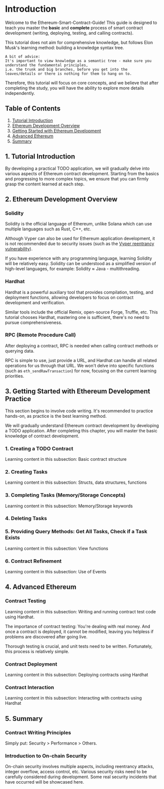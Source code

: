 # Introduction

Welcome to the Ethereum-Smart-Contract-Guide!
This guide is designed to teach you master the **basic** and **complete** process of smart contract development (writing, deploying, testing, and calling contracts).

This tutorial does not aim for comprehensive knowledge, but follows Elon Musk's learning method: building a knowledge syntax tree.

```
A bit of advice:
It's important to view knowledge as a semantic tree - make sure you understand the fundamental principles,
i.e. the trunk and big branches, before you get into the leaves/details or there is nothing for them to hang on to.
```

Therefore, this tutorial will focus on core concepts, and we believe that after completing the study, you will have the ability to explore more details independently.

## Table of Contents
1. [Tutorial Introduction](#1-tutorial-introduction)
2. [Ethereum Development Overview](#2-ethereum-development-overview)
3. [Getting Started with Ethereum Development](#3-getting-started-with-ethereum-development-practice)
4. [Advanced Ethereum](#4-advanced-ethereum)
5. [Summary](#5-summary)


## 1. Tutorial Introduction

By developing a practical TODO application, we will gradually delve into various aspects of Ethereum contract development. Starting from the basics and progressing to more complex topics, we ensure that you can firmly grasp the content learned at each step.

## 2. Ethereum Development Overview

### Solidity 
Solidity is the official language of Ethereum, unlike Solana which can use multiple languages such as Rust, C++, etc.

Although Vyper can also be used for Ethereum application development, it is not recommended due to security issues (such as the [Vyper reentrancy vulnerability](https://www.binance.com/en/square/post/884165)).

If you have experience with any programming language, learning Solidity will be relatively easy. Solidity can be understood as a simplified version of high-level languages, for example: Solidity ≈ Java - multithreading.

### Hardhat
Hardhat is a powerful auxiliary tool that provides compilation, testing, and deployment functions, allowing developers to focus on contract development and verification.

Similar tools include the official Remix, open-source Forge, Truffle, etc. This tutorial chooses Hardhat, mastering one is sufficient, there's no need to pursue comprehensiveness.

### RPC (Remote Procedure Call)
After deploying a contract, RPC is needed when calling contract methods or querying data.

RPC is simple to use, just provide a URL, and Hardhat can handle all related operations for us through that URL. We won't delve into specific functions (such as `eth_sendRawTransaction`) for now, focusing on the current learning priorities.

## 3. Getting Started with Ethereum Development Practice
This section begins to involve code writing. It's recommended to practice hands-on, as practice is the best learning method.

We will gradually understand Ethereum contract development by developing a TODO application. After completing this chapter, you will master the basic knowledge of contract development.

### 1. Creating a TODO Contract
Learning content in this subsection: Basic contract structure
### 2. Creating Tasks
Learning content in this subsection: Structs, data structures, functions 
### 3. Completing Tasks (Memory/Storage Concepts)
Learning content in this subsection: Memory/Storage keywords
### 4. Deleting Tasks 
### 5. Providing Query Methods: Get All Tasks, Check if a Task Exists
Learning content in this subsection: View functions
### 6. Contract Refinement
Learning content in this subsection: Use of Events

## 4. Advanced Ethereum

### Contract Testing
Learning content in this subsection: Writing and running contract test code using Hardhat.

The importance of contract testing: You're dealing with real money. And once a contract is deployed, it cannot be modified, leaving you helpless if problems are discovered after going live.

Thorough testing is crucial, and unit tests need to be written. Fortunately, this process is relatively simple.

### Contract Deployment
Learning content in this subsection: Deploying contracts using Hardhat

### Contract Interaction
Learning content in this subsection: Interacting with contracts using Hardhat

## 5. Summary

### Contract Writing Principles
Simply put: Security > Performance > Others.

### Introduction to On-chain Security
On-chain security involves multiple aspects, including reentrancy attacks, integer overflow, access control, etc. Various security risks need to be carefully considered during development. Some real security incidents that have occurred will be showcased here.
